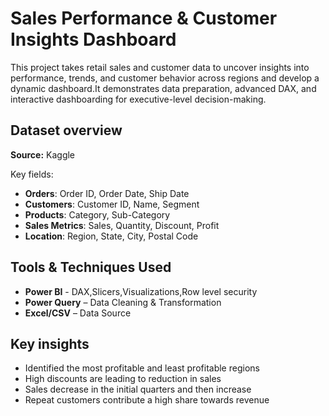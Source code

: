 # Sales Performance & Customer Insights Dashboard

This project takes retail sales and customer data to uncover insights into performance, trends, and customer behavior across regions and develop a dynamic dashboard.It demonstrates data preparation,  advanced DAX, and interactive dashboarding for executive-level decision-making.

## Dataset overview
**Source:** Kaggle

Key fields:

* **Orders**: Order ID, Order Date, Ship Date
* **Customers**: Customer ID, Name, Segment
* **Products**: Category, Sub-Category
* **Sales Metrics**: Sales, Quantity, Discount, Profit
* **Location**: Region, State, City, Postal Code

## Tools & Techniques Used
* **Power BI** - DAX,Slicers,Visualizations,Row level security
* **Power Query** – Data Cleaning & Transformation
* **Excel/CSV** – Data Source

## Key insights
* Identified the most profitable and least profitable regions
* High discounts are leading to reduction in sales
* Sales decrease in the initial quarters and then increase
* Repeat customers contribute a high share towards revenue
